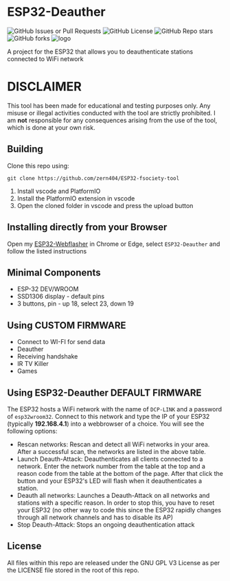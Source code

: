 # ESP32-Deauther
![GitHub Issues or Pull Requests](https://img.shields.io/github/issues/tesa-klebeband/ESP32-Deauther)
![GitHub License](https://img.shields.io/github/license/tesa-klebeband/ESP32-Deauther)
![GitHub Repo stars](https://img.shields.io/github/stars/tesa-klebeband/ESP32-Deauther?style=flat)
![GitHub forks](https://img.shields.io/github/forks/tesa-klebeband/ESP32-Deauther?style=flat)
![logo](https://github.com/user-attachments/assets/4e2ac65f-1b25-4a97-822a-6a91ca71b5be)

A project for the ESP32 that allows you to deauthenticate stations connected to WiFi network
# DISCLAIMER
This tool has been made for educational and testing purposes only. Any misuse or illegal activities conducted with the tool are strictly prohibited. I am **not** responsible for any consequences arising from the use of the tool, which is done at your own risk.
## Building
Clone this repo using:

`git clone https://github.com/zern404/ESP32-fsociety-tool`

1) Install vscode and PlatformIO
2) Install the PlatformIO extension in vscode
3) Open the cloned folder in vscode and press the upload button

## Installing directly from your Browser
Open my [ESP32-Webflasher](https://tesa-klebeband.github.io/ESP32-Webflasher) in Chrome or Edge, select `ESP32-Deauther` and follow the listed instructions

## Minimal Components

* ESP-32 DEV/WROOM
* SSD1306 display - default pins
* 3 buttons, pin - up 18, select 23, down 19 

## Using CUSTOM FIRMWARE

* Connect to WI-FI for send data
* Deauther
* Receiving handshake
* IR TV Killer
* Games

## Using ESP32-Deauther DEFAULT FIRMWARE

The ESP32 hosts a WiFi network with the name of `DCP-LINK` and a password of `esp32wroom32`. Connect to this network and type the IP of your ESP32 (typically **192.168.4.1**) into a webbrowser of a choice. You will see the following options:
* Rescan networks: Rescan and detect all WiFi networks in your area. After a successful scan, the networks are listed in the above table.
* Launch Deauth-Attack: Deauthenticates all clients connected to a network. Enter the network number from the table at the top and a reason code from the table at the bottom of the page. After that click the button and your ESP32's LED will flash when it deauthenticates a station.
* Deauth all networks: Launches a Deauth-Attack on all networks and stations with a specific reason. In order to stop this, you have to reset your ESP32 (no other way to code this since the ESP32 rapidly changes through all network channels and has to disable its AP)
* Stop Deauth-Attack: Stops an ongoing deauthentication attack
## License
All files within this repo are released under the GNU GPL V3 License as per the LICENSE file stored in the root of this repo.
